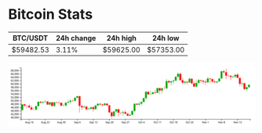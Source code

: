 # Bitcoin Stats

BTC/USDT|24h change|24h high|24h low|
|---|---|---|---|
|$59482.53|3.11%|$59625.00|$57353.00|

<img src="./chart.svg">
